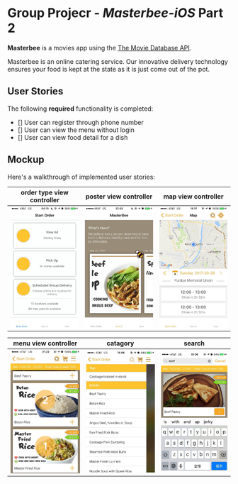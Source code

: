 # Group Projecr - *Masterbee-iOS* Part 2

**Masterbee** is a movies app using the [The Movie Database API](http://dev-r1.mbee.me/v1/docs/).

Masterbee is an online catering service. Our innovative delivery technology ensures your food is kept at the state as it is just come out of the pot.

## User Stories

The following **required** functionality is completed:
- [] User can register through phone number
- [] User can view the menu without login
- [] User can view food detail for a dish

## Mockup 

Here's a walkthrough of implemented user stories:


order type view controller | poster view controller | map view controller
:-------------------------:|:-------------------------:|:-------------------------:
<img src='/mockup/ordertype.jpeg' width='200' alt='Video Walkthrough'/> | <img src='/mockup/poster.jpeg' width='200' alt='Video Walkthrough'/> | <img src='/mockup/map.jpeg' width='200' alt='Video Walkthrough'/>

menu view controller | catagory | search
:-------------------------:|:-------------------------:|:-------------------------:
<img src='/mockup/menu.jpeg' width='200' alt='Video Walkthrough'/> | <img src='/mockup/catagory.jpeg' width='200' alt='Video Walkthrough'/> | <img src='/mockup/search.jpeg' width='200' alt='Video Walkthrough'/>


